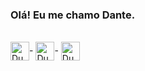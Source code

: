 ### Olá! Eu me chamo Dante.
<div>
  <div style="display: inline-block"><br>
  <img align="center" alt="Duarte-CSS"  height="30"  wisht="40"  src="https://cdn.jsdelivr.net/gh/devicons/devicon/icons/css3/css3-original.svg" />-
  <img align="center" alt="Duarte-HTML"  height="30"  wisht="40"  src="https://cdn.jsdelivr.net/gh/devicons/devicon/icons/html5/html5-original.svg"/>-
  <img align="center" alt="Duarte-HTML"  height="30"  wisht="40"  src="https://cdn.jsdelivr.net/gh/devicons/devicon/icons/python/python-original.svg"/>
  </div>
</div>

